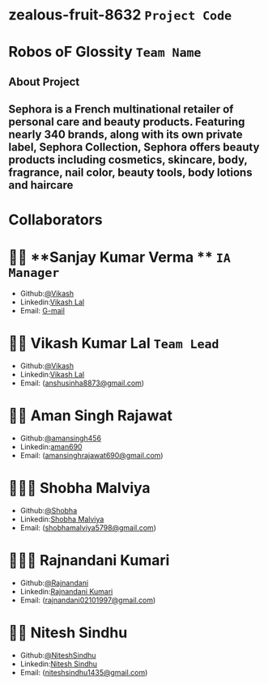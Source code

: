 # zealous-fruit-8632  `Project Code`

# Robos oF Glossity `Team Name`

## About Project 
<h2>
Sephora is a French multinational retailer of personal care and beauty products. Featuring nearly 340 brands, along with its own private label, Sephora Collection, Sephora offers beauty products including cosmetics, skincare, body, fragrance, nail color, beauty tools, body lotions and haircare
</h2>


# Collaborators

# 🧔🏻 **Sanjay Kumar Verma ** `IA Manager`

- Github:[@Vikash](https://github.com/Therobo77)
- Linkedin:[Vikash Lal](https://www.linkedin.com/in/vikashlal7722/)
- Email: [G-mail](anshusinha8873@gmail.com)


# 🧔🏻 **Vikash Kumar Lal** `Team Lead`

- Github:[@Vikash](https://github.com/Therobo77)
- Linkedin:[Vikash Lal](https://www.linkedin.com/in/vikashlal7722/)
- Email: (anshusinha8873@gmail.com)

# 👨🏻 **Aman Singh Rajawat** 

- Github:[@amansingh456](https://github.com/amansingh456)
- Linkedin:[aman690](https://www.linkedin.com/in/aman690/)
- Email: (amansinghrajawat690@gmail.com)

# 🧑🏻‍🦰 **Shobha Malviya**

- Github:[@Shobha](https://github.com/shobhamalviya)
- Linkedin:[Shobha Malviya](https://www.linkedin.com/in/shobha-malviya-24bb311a4/)
- Email: (shobhamalviya5798@gmail.com)

# 👱🏻‍♂️ **Rajnandani Kumari**

- Github:[@Rajnandani](https://github.com/Raj210Kumari)
- Linkedin:[Rajnandani Kumari](https://www.linkedin.com/in/k-rajnandani210/)
- Email: (rajnandani02101997@gmail.com)

# 🧑🏻 **Nitesh Sindhu**

- Github:[@NiteshSindhu](https://github.com/NiteshSindhu)
- Linkedin:[Nitesh Sindhu](https://www.linkedin.com/in/nitesh-sindhu-150473203/)
- Email: (niteshsindhu1435@gmail.com)

